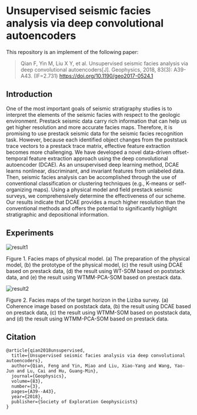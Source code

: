 # Unsupervised seismic facies analysis via deep convolutional autoencoders
This repository is an implement of the following paper:
> Qian F, Yin M, Liu X Y, et al. Unsupervised seismic facies analysis via deep convolutional autoencoders[J]. Geophysics, 2018, 83(3): A39-A43. (IF=2.731) https://doi.org/10.1190/geo2017-0524.1

## Introduction
One of the most important goals of seismic stratigraphy studies is to interpret the elements of the seismic facies with respect to the geologic environment. Prestack seismic data carry rich information that can help us get higher resolution and more accurate facies maps. Therefore, it is promising to use prestack seismic data for the seismic facies recognition task. However, because each identified object changes from the poststack trace vectors to a prestack trace matrix, effective feature extraction becomes more challenging. We have developed a novel data-driven offset-temporal feature extraction approach using the deep convolutional autoencoder (DCAE). As an unsupervised deep learning method, DCAE learns nonlinear, discriminant, and invariant features from unlabeled data. Then, seismic facies analysis can be accomplished through the use of conventional classification or clustering techniques (e.g., K-means or self-organizing maps). Using a physical model and field prestack seismic surveys, we comprehensively determine the effectiveness of our scheme. Our results indicate that DCAE provides a much higher resolution than the conventional methods and offers the potential to significantly highlight stratigraphic and depositional information.

## Experiments
![result1](https://github.com/ymthink/Seismic-Facies-Analysis-DCAE/blob/master/result1.png)

Figure 1. Facies maps of physical model. (a) The preparation of the physical model, (b) the prototype of the physical model, (c) the result using DCAE based on prestack data, (d) the result using WT-SOM based on poststack data, and (e) the result using WTMM-PCA-SOM based on prestack data.

![result2](https://github.com/ymthink/Seismic-Facies-Analysis-DCAE/blob/master/result2.png)

Figure 2. Facies maps of the target horizon in the Liziba survey. (a) Coherence image based on poststack data, (b) the result using DCAE based on prestack data, (c) the result using WTMM-SOM based on poststack data, and (d) the result using WTMM-PCA-SOM based on prestack data.

## Citation
```
@article{qian2018unsupervised,
  title={Unsupervised seismic facies analysis via deep convolutional autoencoders},
  author={Qian, Feng and Yin, Miao and Liu, Xiao-Yang and Wang, Yao-Jun and Lu, Cai and Hu, Guang-Min},
  journal={Geophysics},
  volume={83},
  number={3},
  pages={A39--A43},
  year={2018},
  publisher={Society of Exploration Geophysicists}
}
```

